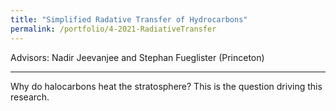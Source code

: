 ```yaml
---
title: "Simplified Radative Transfer of Hydrocarbons"
permalink: /portfolio/4-2021-RadiativeTransfer
---
```

Advisors: Nadir Jeevanjee and Stephan Fueglister (Princeton)


---
Why do halocarbons heat the stratosphere? This is the question driving this research.
